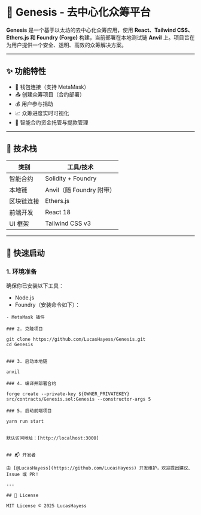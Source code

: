 # 🧱 Genesis - 去中心化众筹平台

**Genesis** 是一个基于以太坊的去中心化众筹应用，使用 **React、Tailwind CSS、Ethers.js 和 Foundry (Forge)** 构建，当前部署在本地测试链 **Anvil** 上。项目旨在为用户提供一个安全、透明、高效的众筹解决方案。

---

## ✨ 功能特性

- 🦊 钱包连接（支持 MetaMask）
- 📤 创建众筹项目（合约部署）
- 💰 用户参与捐助
- 📈 众筹进度实时可视化
- 🔐 智能合约资金托管与提款管理

---

## 🧰 技术栈

| 类别       | 工具/技术                |
| ---------- | ------------------------ |
| 智能合约   | Solidity + Foundry       |
| 本地链     | Anvil（随 Foundry 附带） |
| 区块链连接 | Ethers.js                |
| 前端开发   | React 18                 |
| UI 框架    | Tailwind CSS v3          |

---

## 🚀 快速启动

### 1. 环境准备

确保你已安装以下工具：

- Node.js
- Foundry（安装命令如下）：

```
- MetaMask 插件

### 2. 克隆项目

git clone https://github.com/LucasHayess/Genesis.git
cd Genesis


### 3. 启动本地链

anvil

### 4. 编译并部署合约

forge create --private-key ${OWNER_PRIVATEKEY} src/contracts/Genesis.sol:Genesis --constructor-args 5

### 5. 启动前端项目

yarn run start


默认访问地址：[http://localhost:3000]


## 📬 开发者

由 [@LucasHayess](https://github.com/LucasHayess) 开发维护，欢迎提出建议、Issue 或 PR！

---

## 📄 License

MIT License © 2025 LucasHayess
```
